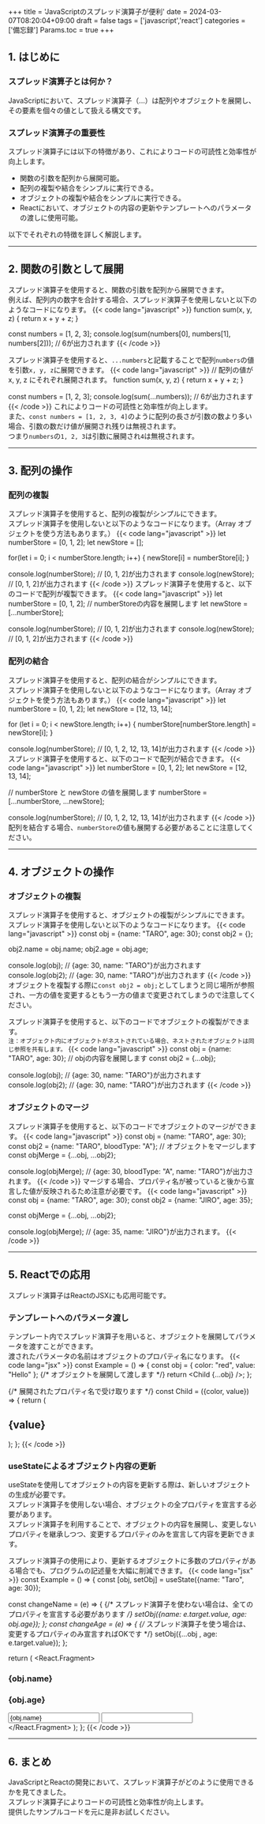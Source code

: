 +++
title = 'JavaScriptのスプレッド演算子が便利'
date = 2024-03-07T08:20:04+09:00
draft = false
tags = ['javascript','react']
categories = ['備忘録']
Params.toc = true
+++
## 1. はじめに
### スプレッド演算子とは何か？
JavaScriptにおいて、スプレッド演算子（...）は配列やオブジェクトを展開し、その要素を個々の値として扱える構文です。

### スプレッド演算子の重要性
スプレッド演算子には以下の特徴があり、これによりコードの可読性と効率性が向上します。
- 関数の引数を配列から展開可能。
- 配列の複製や結合をシンプルに実行できる。
- オブジェクトの複製や結合をシンプルに実行できる。
- Reactにおいて、オブジェクトの内容の更新やテンプレートへのパラメータの渡しに使用可能。

以下でそれぞれの特徴を詳しく解説します。
- - -
## 2. 関数の引数として展開
スプレッド演算子を使用すると、関数の引数を配列から展開できます。  
例えば、配列内の数字を合計する場合、スプレッド演算子を使用しないと以下のようなコードになります。
{{< code lang="javascript" >}}
function sum(x, y, z) {
  return x + y + z;
}

const numbers = [1, 2, 3];
console.log(sum(numbers[0], numbers[1], numbers[2])); // 6が出力されます
{{< /code >}}

スプレッド演算子を使用すると、`...numbers`と記載することで配列`numbers`の値を引数`x, y, z`に展開できます。
{{< code lang="javascript" >}}
// 配列の値が x, y, z にそれぞれ展開されます。
function sum(x, y, z) {
  return x + y + z;
}

const numbers = [1, 2, 3];
console.log(sum(...numbers)); // 6が出力されます
{{< /code >}}
これによりコードの可読性と効率性が向上します。  
また、`const numbers = [1, 2, 3, 4]`のように配列の長さが引数の数より多い場合、引数の数だけ値が展開され残りは無視されます。  
つまり`numbers`の`1, 2, 3`は引数に展開され`4`は無視されます。
- - -
## 3. 配列の操作
### 配列の複製
スプレッド演算子を使用すると、配列の複製がシンプルにできます。  
スプレッド演算子を使用しないと以下のようなコードになります。（Array オブジェクトを使う方法もあります。）
{{< code lang="javascript" >}}
let numberStore = [0, 1, 2];
let newStore = [];

for(let i = 0; i < numberStore.length; i++) {
  newStore[i] = numberStore[i];
}

console.log(numberStore); // [0, 1, 2]が出力されます
console.log(newStore); // [0, 1, 2]が出力されます
{{< /code >}}
スプレッド演算子を使用すると、以下のコードで配列が複製できます。
{{< code lang="javascript" >}}
let numberStore = [0, 1, 2];
// numberStoreの内容を展開します
let newStore = [...numberStore];

console.log(numberStore); // [0, 1, 2]が出力されます
console.log(newStore); // [0, 1, 2]が出力されます
{{< /code >}}

### 配列の結合
スプレッド演算子を使用すると、配列の結合がシンプルにできます。  
スプレッド演算子を使用しないと以下のようなコードになります。（Array オブジェクトを使う方法もあります。）
{{< code lang="javascript" >}}
let numberStore = [0, 1, 2];
let newStore = [12, 13, 14];

for (let i = 0; i < newStore.length; i++) {
  numberStore[numberStore.length] = newStore[i];
}

console.log(numberStore); // [0, 1, 2, 12, 13, 14]が出力されます
{{< /code >}}
スプレッド演算子を使用すると、以下のコードで配列が結合できます。
{{< code lang="javascript" >}}
let numberStore = [0, 1, 2];
let newStore = [12, 13, 14];

// numberStore と newStore の値を展開します
numberStore = [...numberStore, ...newStore];

console.log(numberStore); // [0, 1, 2, 12, 13, 14]が出力されます
{{< /code >}}
配列を結合する場合、`numberStore`の値も展開する必要があることに注意してください。
- - -
## 4. オブジェクトの操作
### オブジェクトの複製
スプレッド演算子を使用すると、オブジェクトの複製がシンプルにできます。  
スプレッド演算子を使用しないと以下のようなコードになります。
{{< code lang="javascript" >}}
const obj = {name: "TARO", age: 30};
const obj2 = {};

obj2.name = obj.name;
obj2.age = obj.age;

console.log(obj); // {age: 30, name: "TARO"}が出力されます
console.log(obj2); // {age: 30, name: "TARO"}が出力されます
{{< /code >}}
オブジェクトを複製する際に`const obj2 = obj;`としてしまうと同じ場所が参照され、一方の値を変更するともう一方の値まで変更されてしまうので注意してください。  

スプレッド演算子を使用すると、以下のコードでオブジェクトの複製ができます。  
`注：オブジェクト内にオブジェクトがネストされている場合、ネストされたオブジェクトは同じ参照を共有します。`
{{< code lang="javascript" >}}
const obj = {name: "TARO", age: 30};
// objの内容を展開します
const obj2 = {...obj};

console.log(obj); // {age: 30, name: "TARO"}が出力されます
console.log(obj2); // {age: 30, name: "TARO"}が出力されます
{{< /code >}}

### オブジェクトのマージ
スプレッド演算子を使用すると、以下のコードでオブジェクトのマージができます。
{{< code lang="javascript" >}}
const obj = {name: "TARO", age: 30};
const obj2 = {name: "TARO", bloodType: "A"};
// オブジェクトをマージします
const objMerge = {...obj, ...obj2};

console.log(objMerge); // {age: 30, bloodType: "A", name: "TARO"}が出力されます。
{{< /code >}}
マージする場合、プロパティ名が被っていると後から宣言した値が反映されるため注意が必要です。
{{< code lang="javascript" >}}
const obj = {name: "TARO", age: 30};
const obj2 = {name: "JIRO", age: 35};

const objMerge = {...obj, ...obj2};

console.log(objMerge); // {age: 35, name: "JIRO"}が出力されます。
{{< /code >}}

- - -
## 5. Reactでの応用
スプレッド演算子はReactのJSXにも応用可能です。
### テンプレートへのパラメータ渡し
テンプレート内でスプレッド演算子を用いると、オブジェクトを展開してパラメータを渡すことができます。  
渡されたパラメータの名前はオブジェクトのプロパティ名になります。
{{< code lang="jsx" >}}
const Example = () => {
  const obj = {
    color: "red",
    value: "Hello"
  };
  {/* オブジェクトを展開して渡します */}
  return <Child {...obj} />;
};

{/* 展開されたプロパティ名で受け取ります */}
const Child = ({color, value}) => {
  return (
    <h2 className={color}>{value}</h2>
  );
};
{{< /code >}}
### useStateによるオブジェクト内容の更新
useStateを使用してオブジェクトの内容を更新する際は、新しいオブジェクトの生成が必要です。  
スプレッド演算子を使用しない場合、オブジェクトの全プロパティを宣言する必要があります。  
スプレッド演算子を利用することで、オブジェクトの内容を展開し、変更しないプロパティを継承しつつ、変更するプロパティのみを宣言して内容を更新できます。  

スプレッド演算子の使用により、更新するオブジェクトに多数のプロパティがある場合でも、プログラムの記述量を大幅に削減できます。
{{< code lang="jsx" >}}
const Example = () => {
  const [obj, setObj] = useState({name: "Taro", age: 30});
  
  const changeName = (e) => {
    {/* スプレッド演算子を使わない場合は、全てのプロパティを宣言する必要があります */}
    setObj({name: e.target.value, age: obj.age});
  };
  const changeAge = (e) => {
    {/* スプレッド演算子を使う場合は、変更するプロパティのみ宣言すればOKです */}
    setObj({...obj , age: e.target.value});
  };
  
  return (
    <React.Fragment>
      <h3>{obj.name}</h3>
      <h3>{obj.age}</h3>
      <input type="text" value={obj.name} onChange={changeName} />
      <input type="number" value={obj.age} onChange={changeAge} />
    </React.Fragment>
  );
};
{{< /code >}}
- - -
## 6. まとめ
JavaScriptとReactの開発において、スプレッド演算子がどのように使用できるかを見てきました。  
スプレッド演算子によりコードの可読性と効率性が向上します。  
提供したサンプルコードを元に是非お試しください。
